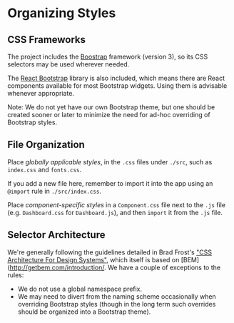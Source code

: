 # Organizing Styles

## CSS Frameworks

The project includes the [Boostrap](http://getbootstrap.com/) framework (version 3), so its CSS selectors may be used wherever needed.

The [React Bootstrap](https://react-bootstrap.github.io/) library is also included, which means there are React components available for most Bootstrap widgets. Using them is advisable whenever appropriate.

Note: We do not yet have our own Bootstrap theme, but one should be created sooner or later to minimize the need for ad-hoc overriding of Bootstrap styles.

## File Organization

Place *globally applicable styles*, in the `.css` files under `./src`, such as `index.css` and `fonts.css`.

If you add a new file here, remember to import it into the app using an `@import` rule in `./src/index.css`. 

Place *component-specific styles* in a `Component.css` file next to the `.js` file (e.g. `Dashboard.css` for `Dashboard.js`), and then `import` it from the `.js` file.

## Selector Architecture

We're generally following the guidelines detailed in Brad Frost's ["CSS Architecture For Design Systems"](http://bradfrost.com/blog/post/css-architecture-for-design-systems/), which itself is based on [BEM](http://getbem.com/introduction/. We have a couple of exceptions to the rules:

* We do not use a global namespace prefix.
* We may need to divert from the naming scheme occasionally when overriding Bootstrap styles (though in the long term such overrides should be organized into a Bootstrap theme).